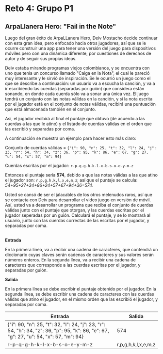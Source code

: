 # Reto 4: Grupo P1

## ArpaLlanera Hero: "Fail in the Note"

Luego del gran éxito de ArpaLLanera Hero, Deiv Mostacho decide continuar con esta gran idea, pero enfocado hacia otros jugadores, así que se le ocurre construir una app para tener una versión del juego para dispositivos móviles pero con una dinámica diferente, por cuestiones de derechos de autor y de seguir sus propias ideas.

Deiv estaba mirando programas viejos colombianos, y se encuentra con uno que tenía un concurso llamado "Caiga en la Nota", el cual le pareció muy interesante y le sirvió de inspiración. Se le ocurrió un juego como el que se describe a continuación: un usuario va a escucha la canción, y va a ir escribiendo las cuerdas (separadas por guión) que considera están sonando, en donde cada cuerda sólo va a sonar una única vez. El juego tendrá un conjunto con las notas válidas en la canción, y si la nota escrita por el jugador está en el conjunto de notas válidas, recibirá una puntuación que está almacenada también en el conjunto.

Así, el jugador recibirá al final el puntaje que obtuvo (de acuerdo a las cuerdas a las que le atino) y el listado de cuerdas válidas en el orden que las escribió y separadas por coma.

A continuación se muestra un ejemplo para hacer esto más claro:

Conjunto de cuerdas válidas = ```{"i": 90, "n": 25, "t": 32, "l": 24, "j": 23, "r": 54, "h": 34, "z": 36, "p": 95, "k": 86, "e": 67, "g": 27, "u": 54, "x": 57, "m": 94}```

Cuerdas escritas por el jugador: ```r-p-q-g-h-k-l-x-b-s-o-e-y-m-z```

Entonces el puntaje sería **574**, debido a que las notas válidas a las que atino el jugador son: ```r,p,g,h,k,l,x,e,m,z```; así que el puntaje se calcula: _54+95+27+34+86+24+57+67+94+36=574_.

Usted se cansó de ser el jalacables de los otros melenudos raros, así que se contacta con Deiv para desarrollar el video juego en versión de móvil. Así, usted va a desarrollar un programa que reciba el conjunto de cuerdas válidas junto con el puntaje que otorgan, y las cuerdas escritas por el jugador seperadas por un guión. Calculará el puntaje, y se lo mostrará al usuario, junto con las cuerdas correctas de las escritas por el jugador, y separadas por coma.

<br >**Entrada**

En la primera línea, va a recibir una cadena de caracteres, que contendrá un diccionario cuyas claves serán cadenas de caracteres y sus valores serán números enteros. En la segunda línea, va a recibir una cadena de caracteres que corresponde a las cuerdas escritas por el jugador, y separadas por guión.

**Salida**

En la primera línea se debe escribir el puntaje obtenido por el jugador. En la segunda línea, se debe escribir una cadena de caracteres con las cuerdas válidas que atino el jugador, en el mismo orden que las escribió el jugador, y separadas por coma.

|  Entrada  | Salida    |
| --------  |-----------|
| {"i": 90, "n": 25, "t": 32, "l": 24, "j": 23, "r": 54, "h": 34, "z": 36, "p": 95, "k": 86, "e": 67, "g": 27, "u": 54, "x": 57, "m": 94}| 574                   |
| r-p-q-g-h-k-l-x-b-s-o-e-y-m-z | r,p,g,h,k,l,x,e,m,z   |

